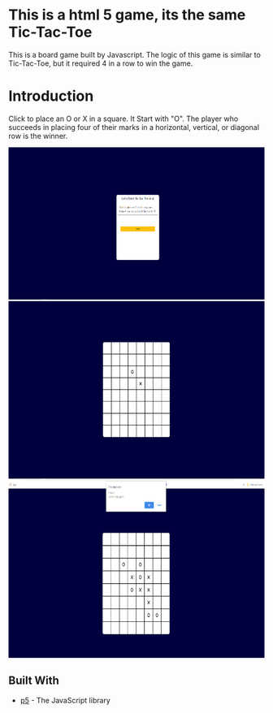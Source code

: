 # This is a html 5 game, its the same Tic-Tac-Toe

This is a board game built by Javascript. The logic of this game is similar to Tic-Tac-Toe, but it required 4 in a row to win the game.

# Introduction
Click to place an O or X in a square.  It Start with "O". The player who succeeds in placing four of their marks in a horizontal, vertical, or diagonal row is the winner.


<img src="public/image/start.PNG" height="300">
<img src="public/image/game.PNG" height="350">
<img src="public/image/win.PNG" height="350">

## Built With

* [p5](https://p5js.org/) - The JavaScript library
